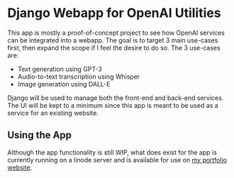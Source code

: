 # Django Webapp for OpenAI Utilities
This app is mostly a proof-of-concept project to see how OpenAI services can be 
integrated into a webapp. The goal is to target 3 main use-cases first, then
expand the scope if I feel the desire to do so. The 3 use-cases are:

- Text generation using GPT-3
- Audio-to-text transcription using Whisper
- Image generation using DALL-E

Django will be used to manage both the front-end and back-end services. The UI will
be kept to a minimum since this app is meant to be used as a service for an
existing website.

## Using the App

Although the app functionality is still WIP, what does exist for the app is currently running on a linode server
and is available for use on [my portfolio website](http://194.195.210.137/).
